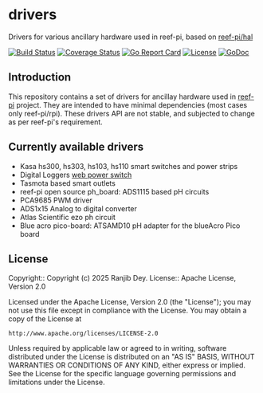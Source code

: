 # drivers

Drivers for various ancillary hardware used in reef-pi, based on
[reef-pi/hal](https://github.com/reef-pi/hal)

[![Build Status](https://github.com/reef-pi/drivers/workflows/go/badge.svg?branch=master)](https://github.com/reef-pi/drivers/actions)
[![Coverage Status](https://codecov.io/gh/reef-pi/drivers/branch/master/graph/badge.svg)](https://codecov.io/gh/reef-pi/drivers)
[![Go Report Card](https://goreportcard.com/badge/reef-pi/drivers)](https://goreportcard.com/report/reef-pi/drivers)
[![License](https://img.shields.io/badge/License-Apache%202.0-blue.svg)](https://github.com/reef-pi/drivers/blob/master/LICENSE.txt)
[![GoDoc](https://godoc.org/github.com/reef-pi/drivers?status.svg)](https://godoc.org/github.com/reef-pi/drivers)

## Introduction

This repository contains a set of drivers for ancillay hardware used
in [reef-pi](http://reef-pi.com) project. They are intended to have
minimal dependencies (most cases only reef-pi/rpi). These drivers API
are not stable, and subjected to change as per reef-pi's requirement.

## Currently available drivers

- Kasa hs300, hs303, hs103, hs110 smart switches and power strips
- Digital Loggers [web power switch](https://dlidirect.com/products/new-pro-switch)
- Tasmota based smart outlets
- reef-pi open source ph_board: ADS1115 based pH circuits
- PCA9685 PWM driver
- ADS1x15 Analog to digital converter
- Atlas Scientific ezo ph circuit
- Blue acro pico-board: ATSAMD10 pH adapter for the blueAcro Pico board



## License

Copyright:: Copyright (c) 2025 Ranjib Dey.
License:: Apache License, Version 2.0

Licensed under the Apache License, Version 2.0 (the "License");
you may not use this file except in compliance with the License.
You may obtain a copy of the License at

    http://www.apache.org/licenses/LICENSE-2.0

Unless required by applicable law or agreed to in writing, software
distributed under the License is distributed on an "AS IS" BASIS,
WITHOUT WARRANTIES OR CONDITIONS OF ANY KIND, either express or implied.
See the License for the specific language governing permissions and
limitations under the License.
